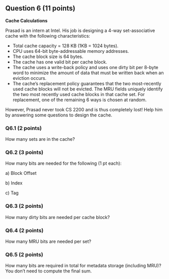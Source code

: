 ## Question 6 (11 points)
**Cache Calculations**

Prasad is an intern at Intel. His job is designing a 4-way set-associative
cache with the following characteristics:

* Total cache capacity = 128 KB (1KB = 1024 bytes).
* CPU uses 64-bit byte-addressable memory addresses.
* The cache block size is 64 bytes.
* The cache has one valid bit per cache block.
* The cache uses a write-back policy and uses one dirty bit per 8-byte word to
  minimize the amount of data that must be written back when an eviction
  occurs.
* The cache’s replacement policy guarantees that the two most-recently used
  cache blocks will not be evicted. The MRU fields uniquely identify the two
  most recently used cache blocks in that cache set. For replacement, one of
  the remaining 6 ways is chosen at random.

However, Prasad never took CS 2200 and is thus completely lost! Help him by
answering some questions to design the cache.

### Q6.1 (2 points)
How many sets are in the cache?

### Q6.2 (3 points)
How many bits are needed for the following (1 pt each):

a) Block Offset

b) Index

c) Tag

### Q6.3 (2 points)
How many dirty bits are needed per cache block?

### Q6.4 (2 points)
How many MRU bits are needed per set?

### Q6.5 (2 points)
How many bits are required in total for metadata storage (including MRU)? You
don’t need to compute the final sum.

